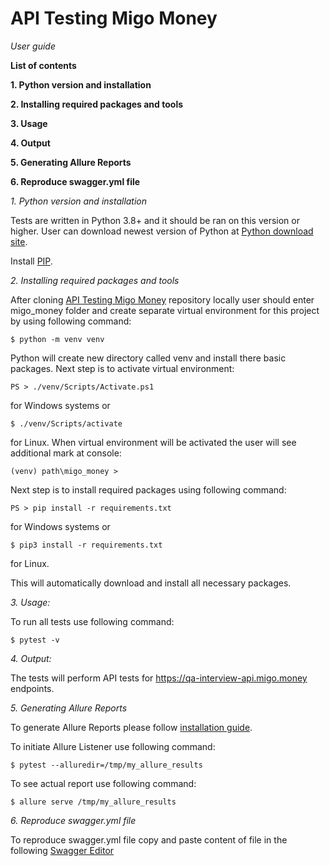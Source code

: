 # API Testing Migo Money
_User guide_


**List of contents**

**1. Python version and installation**

**2. Installing required packages and tools**

**3. Usage**

**4. Output**

**5. Generating Allure Reports**

**6. Reproduce swagger.yml file**



_1. Python version and installation_

Tests are written in Python 3.8+ and it should be ran on this version or higher.
User can download newest version of Python at [Python download site](https://www.python.org/downloads/).

Install [PIP](https://pypi.org/project/pip/).

_2. Installing required packages and tools_

After cloning [API Testing Migo Money](https://github.com/PyShaman/migo_money.git) repository locally user should enter
migo_money folder and create separate virtual environment for this project by using following command:
```
$ python -m venv venv
```
Python will create new directory called venv and install there basic packages. Next step is to activate virtual environment:
```
PS > ./venv/Scripts/Activate.ps1
```
for Windows systems or
```
$ ./venv/Scripts/activate
```
for Linux.
When virtual environment will be activated the user will see additional mark at console:
```
(venv) path\migo_money >
```
Next step is to install required packages using following command:
```
PS > pip install -r requirements.txt
```
for Windows systems or
```
$ pip3 install -r requirements.txt
```
for Linux.

This will automatically download and install all necessary packages.

_3. Usage:_

To run all tests use following command:
```
$ pytest -v
```

_4. Output:_

The tests will perform API tests for https://qa-interview-api.migo.money endpoints.

_5. Generating Allure Reports_

To generate Allure Reports please follow [installation guide](https://docs.qameta.io/allure/#_installing_a_commandline).

To initiate Allure Listener use following command:
```
$ pytest --alluredir=/tmp/my_allure_results
```
To see actual report use following command:
```
$ allure serve /tmp/my_allure_results
```

_6. Reproduce swagger.yml file_

To reproduce swagger.yml file copy and paste content of file in the following [Swagger Editor](https://editor.swagger.io/)
